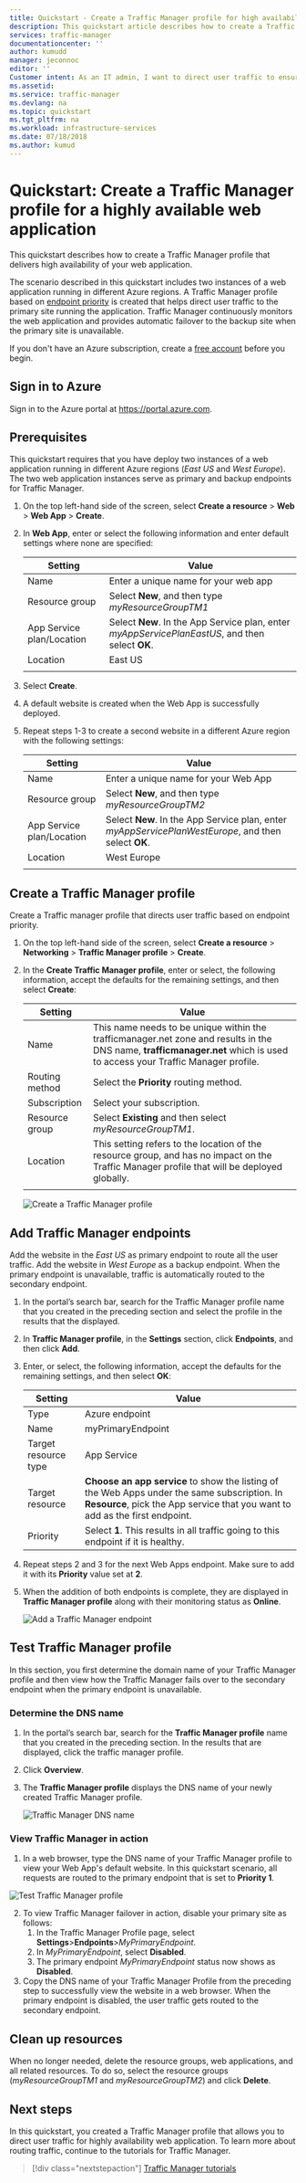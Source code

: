 ```yaml
---
title: Quickstart - Create a Traffic Manager profile for high availability of applications using the Azure portal
description: This quickstart article describes how to create a Traffic Manager profile to build a highly available web applications.
services: traffic-manager
documentationcenter: ''
author: kumudd
manager: jeconnoc
editor: ''
Customer intent: As an IT admin, I want to direct user traffic to ensure high availability of web applications.
ms.assetid:
ms.service: traffic-manager
ms.devlang: na
ms.topic: quickstart
ms.tgt_pltfrm: na
ms.workload: infrastructure-services
ms.date: 07/18/2018
ms.author: kumud
---
```


# Quickstart: Create a Traffic Manager profile for a highly available web application

This quickstart describes how to create a Traffic Manager profile that delivers high availability of your web application. 

The scenario described in this quickstart includes two instances of a web application running in different Azure regions. A Traffic Manager profile based on [endpoint priority](traffic-manager-routing-methods.md#priority) is created that helps direct user traffic to the primary site running the application. Traffic Manager continuously monitors the web application and provides automatic failover to the backup site when the primary site is unavailable.

If you don't have an Azure subscription, create a [free account](https://azure.microsoft.com/free/?WT.mc_id=A261C142F) before you begin.

## Sign in to Azure 
Sign in to the Azure portal at https://portal.azure.com.

## Prerequisites
This quickstart requires that you have deploy two instances of a web application running in different Azure regions (*East US* and *West Europe*). The two web application instances serve as primary and backup endpoints for Traffic Manager.

1. On the top left-hand side of the screen, select **Create a resource** > **Web** > **Web App** > **Create**.
2. In **Web App**, enter or select the following information and enter default settings where none are specified:

     | Setting         | Value     |
     | ---              | ---  |
     | Name           | Enter a unique name for your web app  |
     | Resource group          | Select **New**, and then type *myResourceGroupTM1* |
     | App Service plan/Location         | Select **New**.  In the App Service plan, enter  *myAppServicePlanEastUS*, and then select **OK**. 
     |      Location  |   East US        |
    |||

3. Select **Create**.
4. A default website is created when the Web App is successfully deployed.
5. Repeat steps 1-3 to create a second website in a different Azure region with the following settings:

     | Setting         | Value     |
     | ---              | ---  |
     | Name           | Enter a unique name for your Web App  |
     | Resource group          | Select **New**, and then type *myResourceGroupTM2* |
     | App Service plan/Location         | Select **New**.  In the App Service plan, enter  *myAppServicePlanWestEurope*, and then select **OK**. 
     |      Location  |   West Europe      |
    |||


## Create a Traffic Manager profile
Create a Traffic manager profile that directs user traffic based on endpoint priority.

1. On the top left-hand side of the screen, select **Create a resource** > **Networking** > **Traffic Manager profile** > **Create**.
2. In the **Create Traffic Manager profile**, enter or select, the following information, accept the defaults for the remaining settings, and then select **Create**:
    
    | Setting                 | Value                                              |
    | ---                     | ---                                                |
    | Name                   | This name needs to be unique within the trafficmanager.net zone and results in the DNS name, **trafficmanager.net** which is used to access your Traffic Manager profile.|
    | Routing method          | Select the **Priority** routing method.|
    | Subscription            | Select your subscription.|
    | Resource group          | Select **Existing** and then select *myResourceGroupTM1*.|
    |Location |This setting refers to the location of the resource group, and has no impact on the Traffic Manager profile that will be deployed globally.|
    |||
    
    
   ![Create a Traffic Manager profile](./media/quickstart-create-traffic-manager-profile/traffic-manager-profile.png)


## Add Traffic Manager endpoints

Add the website in the *East US* as primary endpoint to route all the user traffic. Add the website in *West Europe* as a backup endpoint. When the primary endpoint is unavailable, traffic is automatically routed to the secondary endpoint.

1. In the portal’s search bar, search for the Traffic Manager profile name that you created in the preceding section and select the profile in the results that the displayed.
2. In **Traffic Manager profile**, in the **Settings** section, click **Endpoints**, and then click **Add**.
3. Enter, or select, the following information, accept the defaults for the remaining settings, and then select **OK**:

    | Setting                 | Value                                              |
    | ---                     | ---                                                |
    | Type                    | Azure endpoint                                   |
    | Name           | myPrimaryEndpoint                                        |
    | Target resource type           | App Service                          |
    | Target resource          | **Choose an app service** to show the listing of the Web Apps under the same subscription. In **Resource**, pick the App service that you want to add as the first endpoint. |
    | Priority               | Select **1**. This results in all traffic going to this endpoint if it is healthy.    |
    
4. Repeat steps 2 and 3 for the next Web Apps endpoint. Make sure to add it with its **Priority** value set at **2**.
5.	When the addition of both endpoints is complete, they are displayed in **Traffic Manager profile** along with their monitoring status as **Online**.

    ![Add a Traffic Manager endpoint](./media/quickstart-create-traffic-manager-profile/add-traffic-manager-endpoint2.png)

## Test Traffic Manager profile
In this section, you first determine the domain name of your Traffic Manager profile and then view how the Traffic Manager fails over to the secondary endpoint when the primary endpoint is unavailable.
### Determine the DNS name
1.	In the portal’s search bar, search for the **Traffic Manager profile** name that you created in the preceding section. In the results that are displayed, click the traffic manager profile.
2. Click **Overview**.
3. The **Traffic Manager profile** displays the DNS name of your newly created Traffic Manager profile.
  
   ![Traffic Manager DNS name](./media/quickstart-create-traffic-manager-profile/traffic-manager-dns-name.png)

### View Traffic Manager in action

1. In a web browser, type the DNS name of your Traffic Manager profile to view your Web App's default website. In this quickstart scenario, all requests are routed to the primary endpoint that is set to **Priority 1**.

![Test Traffic Manager profile](./media/quickstart-create-traffic-manager-profile/traffic-manager-test.png)

2. To view Traffic Manager failover in action, disable your primary site as follows:
    1. In the Traffic Manager Profile page, select **Settings**>**Endpoints**>*MyPrimaryEndpoint*.
    2. In *MyPrimaryEndpoint*, select **Disabled**. 
    3. The primary endpoint *MyPrimaryEndpoint* status now shows as **Disabled**.
3. Copy the DNS name of your Traffic Manager Profile from the preceding step to successfully view the website in a web browser. When the primary endpoint is disabled, the user traffic gets routed to the secondary endpoint.

## Clean up resources
When no longer needed, delete the resource groups, web applications, and all related resources. To do so, select the resource groups (*myResourceGroupTM1* and *myResourceGroupTM2*) and click **Delete**.

## Next steps
In this quickstart, you created a Traffic Manager profile that allows you to direct user traffic for highly availability web application. To learn more about routing traffic, continue to the tutorials for Traffic Manager.

> [!div class="nextstepaction"]
> [Traffic Manager tutorials](traffic-manager-configure-performance-routing-method.md)






